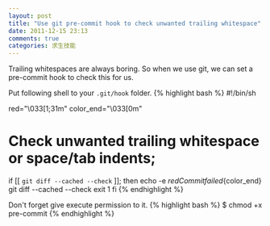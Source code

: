 ```yaml
---
layout: post
title: "Use git pre-commit hook to check unwanted trailing whitespace"
date: 2011-12-15 23:13
comments: true
categories: 求生技能
---
```


Trailing whitespaces are always boring. So when we use git, we can set a pre-commit hook
to check this for us.

Put following shell to your `.git/hook` folder.
{% highlight bash %}
#!/bin/sh

red="\033[1;31m"
color_end="\033[0m"

# Check unwanted trailing whitespace or space/tab indents;

if [[ `git diff --cached --check` ]]; then
    echo -e ${red}Commit failed${color_end}
    git diff --cached --check
    exit 1
fi
{% endhighlight %}

Don't forget give execute permission to it.
{% highlight bash %}
$ chmod +x pre-commit
{% endhighlight %}

